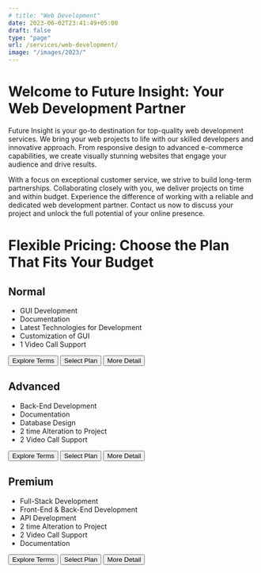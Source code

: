 ```yaml
---
# title: "Web Development"
date: 2023-06-02T23:41:49+05:00
draft: false
type: "page"
url: /services/web-development/
image: "/images/2023/"
---
```

<!-- Links -->
<link rel="stylesheet" href="/css/services/price-card.css">
<link rel="stylesheet" href="/css/services/web-development/web-development-page.css">
<script defer src="/js/redirect.js"></script>

<h1>Welcome to Future Insight: Your Web Development Partner</h1>

<p>
Future Insight is your go-to destination for top-quality web development services. We bring your web projects to life with our skilled developers and innovative approach. From responsive design to advanced e-commerce capabilities, we create visually stunning websites that engage your audience and drive results.

With a focus on exceptional customer service, we strive to build long-term partnerships. Collaborating closely with you, we deliver projects on time and within budget. Experience the difference of working with a reliable and dedicated web development partner. Contact us now to discuss your project and unlock the full potential of your online presence.
</p>

<h1>Flexible Pricing: Choose the Plan That Fits Your Budget</h1>

<div class="price-table">
    <!-- Plan 01 -->
    <div class="price-card">
      <h2>Normal</h2>
      <!-- <p class="price">1500 Rs/Project</p> -->
      <ul class="pros">
        <li class="feature1">GUI Development</li>
        <li class="feature2">Documentation</li>
        <li class="feature3">Latest Technologies for Development</li>
        <li class="feature4">Customization of GUI</li>
        <li class="feature5">1 Video Call Support</li>
      </ul>
      <div class="buttons">
        <button onclick="redirectToURL('/terms-conditions/')">Explore Terms</button>
        <button onclick="redirectToURL('/select-package/')">Select Plan</button>
        <button onclick="redirectToURL('/services/Web-Development/Package01')">More Detail</button>
      </div>
    </div>
  <!-- Plan 2 -->
    <div class="price-card">
      <h2>Advanced</h2>
      <!-- <p class="price">2500 Rs/Assignment</p> -->
      <ul class="pros">
        <li class="feature1">Back-End Development</li>
        <li class="feature2">Documentation</li>
        <li class="feature3">Database Design</li>
        <li class="feature4">2 time Alteration to Project</li>
        <li class="feature5">2 Video Call Support</li>
      </ul>
      <div class="buttons">
        <button onclick="redirectToURL('/terms-conditions/')">Explore Terms</button>
        <button onclick="redirectToURL('/select-package/')">Select Plan</button>
        <button onclick="redirectToURL('/services/Web-Development/Package02')">More Detail</button>
      </div>
    </div>
  <!-- Plan 3 -->
    <div class="price-card">
      <h2>Premium</h2>
      <!-- <p class="price">3500 Rs/Assignment</p> -->
      <ul class="pros">
        <li class="feature1">Full-Stack Development</li>
        <li class="feature2">Front-End & Back-End Development</li>
        <li class="feature4">API Development</li>
        <li class="feature4">2 time Alteration to Project</li>
        <li class="feature5">2 Video Call Support</li>
        <li class="feature6">Documentation</li>
      </ul>
      <div class="buttons">
        <button onclick="redirectToURL('/terms-conditions/')">Explore Terms</button>
        <button onclick="redirectToURL('/select-package/')">Select Plan</button>
        <button onclick="redirectToURL('/services/Web-Development/Package03')">More Detail</button> 
      </div>
    </div>
</div>